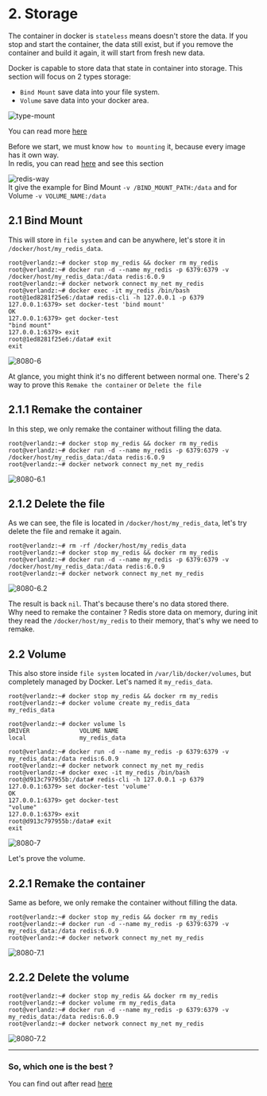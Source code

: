 # 2. Storage
The container in docker is `stateless` means doesn't store the data. If you stop and start the container, the data still exist, but if you remove the container and build it again, it will start from fresh new data.

Docker is capable to store data that state in container into storage. This section will focus on 2 types storage:
- `Bind Mount` save data into your file system.
- `Volume` save data into your docker area.

![type-mount](https://docs.docker.com/storage/images/types-of-mounts.png)

You can read more [here](https://docs.docker.com/storage/)

Before we start, we must know `how to mounting` it, because every image has it own way.<br>
In redis, you can read [here](https://hub.docker.com/_/redis) and see this section

![redis-way](https://i.ibb.co/KVpnb3w/redis-way.png)<br>
It give the example for Bind Mount `-v /BIND_MOUNT_PATH:/data` and for Volume `-v VOLUME_NAME:/data`


## 2.1 Bind Mount
This will store in `file system` and can be anywhere, let's store it in `/docker/host/my_redis_data`.
```
root@verlandz:~# docker stop my_redis && docker rm my_redis
root@verlandz:~# docker run -d --name my_redis -p 6379:6379 -v /docker/host/my_redis_data:/data redis:6.0.9
root@verlandz:~# docker network connect my_net my_redis 
root@verlandz:~# docker exec -it my_redis /bin/bash
root@1ed8281f25e6:/data# redis-cli -h 127.0.0.1 -p 6379
127.0.0.1:6379> set docker-test 'bind mount'
OK
127.0.0.1:6379> get docker-test
"bind mount"
127.0.0.1:6379> exit
root@1ed8281f25e6:/data# exit
exit
```
![8080-6](https://i.ibb.co/7t5S186/8080-6.png)

At glance, you might think it's no different between normal one. There's 2 way to prove this `Remake the container` or `Delete the file`

## 2.1.1 Remake the container
In this step, we only remake the container without filling the data.

```
root@verlandz:~# docker stop my_redis && docker rm my_redis
root@verlandz:~# docker run -d --name my_redis -p 6379:6379 -v /docker/host/my_redis_data:/data redis:6.0.9
root@verlandz:~# docker network connect my_net my_redis
```
![8080-6.1](https://i.ibb.co/gTMvzZY/8080-6-1.png)

## 2.1.2 Delete the file
As we can see, the file is located in `/docker/host/my_redis_data`, let's try delete the file and remake it again.
```
root@verlandz:~# rm -rf /docker/host/my_redis_data
root@verlandz:~# docker stop my_redis && docker rm my_redis
root@verlandz:~# docker run -d --name my_redis -p 6379:6379 -v /docker/host/my_redis_data:/data redis:6.0.9
root@verlandz:~# docker network connect my_net my_redis
```
![8080-6.2](https://i.ibb.co/Y7JNcGr/8080-6-2.png)

The result is back `nil`. That's because there's no data stored there.<br>
Why need to remake the container ? Redis store data on memory, during init they read the `/docker/host/my_redis` to their memory, that's why we need to remake.


## 2.2 Volume
This also store inside `file system` located in `/var/lib/docker/volumes`, but completely managed by Docker.
Let's named it `my_redis_data`.
```
root@verlandz:~# docker stop my_redis && docker rm my_redis
root@verlandz:~# docker volume create my_redis_data
my_redis_data

root@verlandz:~# docker volume ls
DRIVER              VOLUME NAME
local               my_redis_data

root@verlandz:~# docker run -d --name my_redis -p 6379:6379 -v my_redis_data:/data redis:6.0.9
root@verlandz:~# docker network connect my_net my_redis
root@verlandz:~# docker exec -it my_redis /bin/bash
root@d913c797955b:/data# redis-cli -h 127.0.0.1 -p 6379
127.0.0.1:6379> set docker-test 'volume'
OK
127.0.0.1:6379> get docker-test
"volume"
127.0.0.1:6379> exit
root@d913c797955b:/data# exit
exit
```
![8080-7](https://i.ibb.co/HHnhCmD/8080-7.png)

Let's prove the volume.

## 2.2.1 Remake the container
Same as before, we only remake the container without filling the data.
```
root@verlandz:~# docker stop my_redis && docker rm my_redis
root@verlandz:~# docker run -d --name my_redis -p 6379:6379 -v my_redis_data:/data redis:6.0.9
root@verlandz:~# docker network connect my_net my_redis
```
![8080-7.1](https://i.ibb.co/dGf8dPz/8080-7-1.png)

## 2.2.2 Delete the volume
```
root@verlandz:~# docker stop my_redis && docker rm my_redis
root@verlandz:~# docker volume rm my_redis_data
root@verlandz:~# docker run -d --name my_redis -p 6379:6379 -v my_redis_data:/data redis:6.0.9
root@verlandz:~# docker network connect my_net my_redis
```
![8080-7.2](https://i.ibb.co/xqDcRPs/8080-7-2.png)

<hr>

### So, which one is the best ?
You can find out after read [here](https://docs.docker.com/storage/#choose-the-right-type-of-mount)